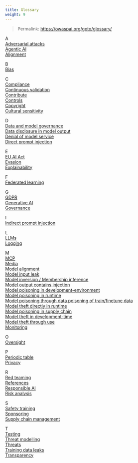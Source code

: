 ```yaml
---
title: Glossary
weight: 9
---
```

>Permalink: https://owaspai.org/goto/glossary/

A  
[Adversarial attacks](/goto/evasion/)  
[Agentic AI](/goto/agenticaithreats/)  
[Alignment](/goto/modelalignment/)  

B  
[Bias](/goto/unwantedbiastesting/)  

C  
[Compliance](/goto/checkcompliance/)  
[Continuous validation](/goto/continuousvalidation/)  
[Contribute](/contribute)  
[Controls](/goto/controlsoverview/)  
[Copyright](/goto/copyright/)  
[Cultural sensitivity](/goto/culturesensitivealignment/)  

D  
[Data and model governance](/goto/supplychainmanage/)  
[Data disclosure in model output](/goto/disclosureuseoutput/)  
[Denial of model service](/goto/denialmodelservice/)  
[Direct prompt injection](/goto/directpromptinjection)  

E  
[EU AI Act](/goto/checkcompliance/)  
[Evasion](/goto/evasion/)  
[Explainability](/goto/explainability/)  

F  
[Federated learning](/goto/federatedlearning/)  

G  
[GDPR](/goto/aiprivacy/)  
[Generative AI](/goto/genai/)  
[Governance](/goto/governancecontrols/)  

I  
[Indirect prompt injection](/goto/indirectpromptinjection/)  

L  
[LLMs](/goto/genai/)  
[Logging](/goto/monitoruse/)  

M  
[MCP](/goto/agenticaithreats/)  
[Media](/goto/media/)  
[Model alignment](/goto/modelalignment/)  
[Model input leak](/goto/leakinput/)  
[Model inversion / Membership inference](/goto/modelinversionandmembership/)  
[Model output contains injection](/goto/insecureoutput)  
[Model poisoning in development-environment](/goto/devmodelpoison/)  
[Model poisoning in runtime](/goto/runtimemodelpoison)  
[Model poisoning through data poisoning of train/finetune data](/goto/datapoison/)  
[Model theft directly in runtime](/goto/runtimemodeltheft/)  
[Model poisoning in supply chain](/goto/supplymodelpoison/)  
[Model theft in development-time](/goto/devmodelleak/)  
[Model theft through use](/goto/modeltheftuse/)  
[Monitoring](/goto/monitoruse/)  

O  
[Oversight](/goto/oversight/)  

P  
[Periodic table](/goto/periodictable/)  
[Privacy](/goto/aiprivacy/)  

R  
[Red teaming](/goto/testing/)  
[References](/goto/references/)  
[Responsible AI](/goto/responsibleai/)  
[Risk analysis](/goto/riskanalysis/)  

S  
[Safety training](/goto/modelalignment/)  
[Sponsoring](/sponsor)  
[Supply chain management](/goto/supplychainmanage/)  

T  
[Testing](/goto/testing/)  
[Threat modelling](/goto/riskanalysis/)  
[Threats](/goto/threatsoverview/)  
[Training data leaks](/goto/devdataleak/)  
[Transparency](/goto/aitransparency/)  
